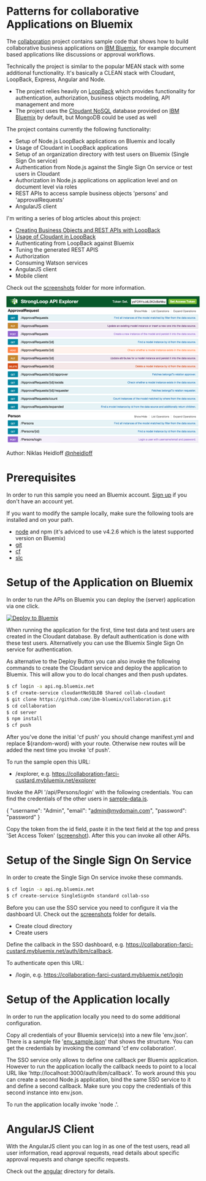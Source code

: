 Patterns for collaborative Applications on Bluemix
================================================================================

The [collaboration](https://github.com/ibm-bluemix/collaboration) project contains sample code that shows how to build collaborative business applications on [IBM Bluemix](https://bluemix.net), for example document based applications like discussions or approval workflows. 

Technically the project is similar to the popular MEAN stack with some additional functionality. It's basically a CLEAN stack with Cloudant, LoopBack, Express, Angular and Node.

* The project relies heavily on [LoopBack](http://loopback.io/) which provides functionality for authentication, authorization, business objects modeling, API management and more
* The project uses the [Cloudant NoSQL](https://www.ng.bluemix.net/docs/#services/Cloudant/index.html) database provided on [IBM Bluemix](https://bluemix.net) by default, but MongoDB could be used as well

The project contains currently the following functionality:

* Setup of Node.js LoopBack applications on Bluemix and locally
* Usage of Cloudant in LoopBack applications
* Setup of an organization directory with test users on Bluemix (Single Sign On service)
* Authentication from Node.js against the Single Sign On service or test users in Cloudant
* Authorization in Node.js applications on application level and on document level via roles
* REST APIs to access sample business objects 'persons' and 'approvalRequests'
* AngularJS client

I'm writing a series of blog articles about this project:

* [Creating Business Objects and REST APIs with LoopBack](http://heidloff.net/article/creating-rest-apis-loopback)
* [Usage of Cloudant in LoopBack](http://heidloff.net/article/cloudant-loopback-nodejs)
* Authenticating from LoopBack against Bluemix
* Tuning the generated REST APIS
* Authorization
* Consuming Watson services
* AngularJS client
* Mobile client

Check out the [screenshots](https://github.com/ibm-bluemix/collaboration/tree/master/screenshots) folder for more information.

![alt text](https://raw.githubusercontent.com/IBM-Bluemix/collaboration/master/screenshots/api-overview.png "APIs")

Author: Niklas Heidloff [@nheidloff](http://twitter.com/nheidloff)


Prerequisites
================================================================================

In order to run this sample you need an Bluemix account. [Sign up](https://console.ng.bluemix.net/registration/) if you don't have an account yet.

If you want to modify the sample locally, make sure the following tools are installed and on your path.

* [node](https://nodejs.org/download/release/v4.2.6/) and npm (it's adviced to use v4.2.6 which is the latest supported version on Bluemix)
* [git](https://git-scm.com/downloads)
* [cf](https://github.com/cloudfoundry/cli#downloads)
* [slc](http://loopback.io/getting-started/)


Setup of the Application on Bluemix
================================================================================

In order to run the APIs on Bluemix you can deploy the (server) application via one click.

[![Deploy to Bluemix](https://bluemix.net/deploy/button.png)](https://bluemix.net/deploy?repository=https://github.com/IBM-Bluemix/collaboration)

When running the application for the first, time test data and test users are created in the Cloudant database. By default authentication is done with these test users. Alternatively you can use the Bluemix Single Sign On service for authentication. 

As alternative to the Deploy Button you can also invoke the following commands to create the Cloudant service and deploy the application to Bluemix. This will allow you to do local changes and then push updates.

```sh
$ cf login -a api.ng.bluemix.net
$ cf create-service cloudantNoSQLDB Shared collab-cloudant
$ git clone https://github.com/ibm-bluemix/collaboration.git
$ cd collaboration
$ cd server
$ npm install
$ cf push
```

After you've done the initial 'cf push' you should change manifest.yml and replace ${random-word} with your route. Otherwise new routes will be added the next time you invoke 'cf push'.

To run the sample open this URL:

* /explorer, e.g. https://collaboration-farci-custard.mybluemix.net/explorer

Invoke the API '/api/Persons/login' with the following credentials. You can find the credentials of the other users in [sample-data.js](https://github.com/IBM-Bluemix/collaboration/blob/master/server/server/boot/sample-data.js).

{ "username": "Admin", "email": "admin@mydomain.com", "password": "password" }

Copy the token from the id field, paste it in the text field at the top and press 'Set Access Token' ([screenshot](https://raw.githubusercontent.com/IBM-Bluemix/collaboration/master/screenshots/api-login.png)). After this you can invoke all other APIs.


Setup of the Single Sign On Service
================================================================================

In order to create the Single Sign On service invoke these commands.

```sh
$ cf login -a api.ng.bluemix.net
$ cf create-service SingleSignOn standard collab-sso
```

Before you can use the SSO service you need to configure it via the dashboard UI. Check out the [screenshots](https://github.com/ibm-bluemix/collaboration/tree/master/screenshots) folder for details.

* Create cloud directory
* Create users

Define the callback in the SSO dashboard, e.g. https://collaboration-farci-custard.mybluemix.net/auth/ibm/callback.

To authenticate open this URL:

* /login, e.g. https://collaboration-farci-custard.mybluemix.net/login


Setup of the Application locally
================================================================================

In order to run the application locally you need to do some additional configuration.

Copy all credentials of your Bluemix service(s) into a new file 'env.json'. There is a sample file '[env_sample.json](https://github.com/IBM-Bluemix/collaboration/blob/master/server/env_sample.json)' that shows the structure. You can get the credentials by invoking the command 'cf env collaboration'.

The SSO service only allows to define one callback per Bluemix application. However to run the application locally the callback needs to point to a local URL like 'http://localhost:3000/auth/ibm/callback'. To work around this you can create a second Node.js application, bind the same SSO service to it and define a second callback. Make sure you copy the credentials of this second instance into env.json.

To run the application locally invoke 'node .'.


AngularJS Client
================================================================================

With the AngularJS client you can log in as one of the test users, read all user information, read approval requests, read details about specific approval requests and change specific requests.

Check out the [angular](https://github.com/IBM-Bluemix/collaboration/tree/master/angular) directory for details.